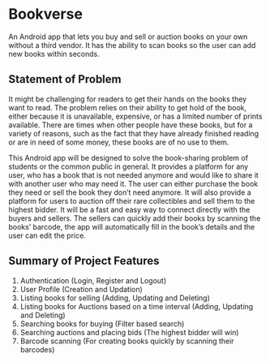 # Bookverse

An Android app that lets you buy and sell or auction books on your own without a third vendor. It has the ability to scan books so the user can add new books within seconds.

## Statement of Problem

It might be challenging for readers to get their hands on the books they want to read. The problem relies on their ability to get hold of the book, either because it is unavailable, expensive, or has a limited number of prints available. There are times when other people have these books, but for a variety of reasons, such as the fact that they have already finished reading or are in need of some money, these books are of no use to them. 

This Android app will be designed to solve the book-sharing problem of students or the common public in general. It provides a platform for any user, who has a book that is not needed anymore and would like to share it with another user who may need it. The user can either purchase the book they need or sell the book they don’t need anymore. It will also provide a platform for users to auction off their rare collectibles and sell them to the highest bidder. It will be a fast and easy way to connect directly with the buyers and sellers. The sellers can quickly add their books by scanning the books’ barcode, the app will automatically fill in the book’s details and the user can edit the price.

## Summary of Project Features

1.	Authentication (Login, Register and Logout)
2.	User Profile (Creation and Updation)
3.	Listing books for selling (Adding, Updating and Deleting)
4.	Listing books for Auctions based on a time interval  (Adding, Updating and Deleting)
5.	Searching books for buying (Filter based search)
6.	Searching auctions and placing bids (The highest bidder will win)
7.	Barcode scanning (For creating books quickly by scanning their barcodes)
